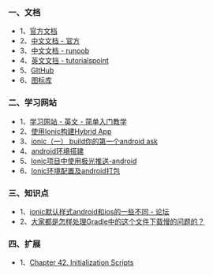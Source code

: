 ### 一、文档
- 1、[官方文档](http://ionicframework.com/docs/)
- 2、[中文文档 - 官方](http://www.ionic.wang/js_doc-index-id-2.html)
- 3、[中文文档 - runoob](http://www.runoob.com/ionic/ionic-list.html)
- 4、[英文文挡 - tutorialspoint](http://www.tutorialspoint.com/ionic/ionic_range.htm)
- 5、[GItHub]( https://github.com/driftyco)
- 6、[图标库](http://ionicons.com/)

### 二、学习网站
- 1、[学习网站 - 英文 - 简单入门教学](http://appcamp.io/courses)
- 2、[使用Ionic构建Hybrid App](http://my.oschina.net/nosand/blog/294011)
- 3、[ionic（一） build你的第一个android ask](http://www.bubuko.com/infodetail-922947.html)
- 4、[android环境搭建](http://blog.csdn.net/zapzqc/article/details/41802453/)
- 5、[Ionic项目中使用极光推送-android](http://ionichina.com/topic/54f96e7b59a9bdef119234a1)
- 6、[Ionic环境配置及android打包](http://www.cnblogs.com/cybolg/p/5222605.html)

### 三、知识点
- 1、[ionic默认样式android和ios的一些不同 - 论坛](http://ionichina.com/topic/54e453ee2be672f1111c01e1)
- 2、[大家都是怎样处理Gradle中的这个文件下载慢的问题的？](http://www.zhihu.com/question/37810416)

### 四、扩展
- 1、[Chapter 42. Initialization Scripts](https://docs.gradle.org/current/userguide/init_scripts.html)

